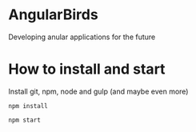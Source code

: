 # AngularBirds
Developing anular applications for the future


# How to install and start
Install git, npm, node and gulp (and maybe even more)

`npm install`

`npm start`
